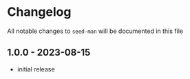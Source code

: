 # Changelog

All notable changes to `seed-man` will be documented in this file

## 1.0.0 - 2023-08-15

- initial release
